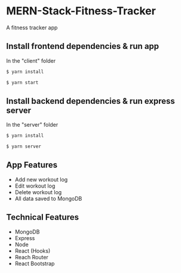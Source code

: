 # MERN-Stack-Fitness-Tracker

A fitness tracker app

## Install frontend dependencies & run app

In the "client" folder

```sh
$ yarn install
```

```sh
$ yarn start
```

## Install backend dependencies & run express server

In the "server" folder

```sh
$ yarn install
```

```sh
$ yarn server
```

## App Features

- Add new workout log
- Edit workout log
- Delete workout log
- All data saved to MongoDB

## Technical Features

- MongoDB
- Express
- Node
- React (Hooks)
- Reach Router
- React Bootstrap
